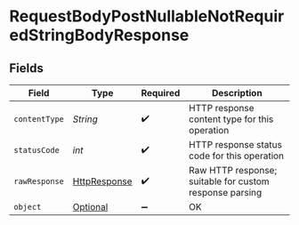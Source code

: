 # RequestBodyPostNullableNotRequiredStringBodyResponse


## Fields

| Field                                                                                                                                                     | Type                                                                                                                                                      | Required                                                                                                                                                  | Description                                                                                                                                               |
| --------------------------------------------------------------------------------------------------------------------------------------------------------- | --------------------------------------------------------------------------------------------------------------------------------------------------------- | --------------------------------------------------------------------------------------------------------------------------------------------------------- | --------------------------------------------------------------------------------------------------------------------------------------------------------- |
| `contentType`                                                                                                                                             | *String*                                                                                                                                                  | :heavy_check_mark:                                                                                                                                        | HTTP response content type for this operation                                                                                                             |
| `statusCode`                                                                                                                                              | *int*                                                                                                                                                     | :heavy_check_mark:                                                                                                                                        | HTTP response status code for this operation                                                                                                              |
| `rawResponse`                                                                                                                                             | [HttpResponse<InputStream>](https://docs.oracle.com/en/java/javase/11/docs/api/java.net.http/java/net/http/HttpResponse.html)                             | :heavy_check_mark:                                                                                                                                        | Raw HTTP response; suitable for custom response parsing                                                                                                   |
| `object`                                                                                                                                                  | [Optional<RequestBodyPostNullableNotRequiredStringBodyResponseBody>](../../models/operations/RequestBodyPostNullableNotRequiredStringBodyResponseBody.md) | :heavy_minus_sign:                                                                                                                                        | OK                                                                                                                                                        |